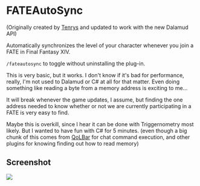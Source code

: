 # FATEAutoSync

(Originally created by [Tenrys](https://github.com/Tenrys) and updated to work with the new Dalamud API)

Automatically synchronizes the level of your character whenever you join a FATE in Final Fantasy XIV.

`/fateautosync` to toggle without uninstalling the plug-in.

This is very basic, but it works. I don't know if it's bad for performance, really, I'm not used to Dalamud or C# at all for that matter. Even doing something like reading a byte from a memory address is exciting to me...

It will break whenever the game updates, I assume, but finding the one address needed to know whether or not we are currently participating in a FATE is very easy to find.

Maybe this is overkill, since I hear it can be done with Triggernometry most likely. But I wanted to have fun with C# for 5 minutes. (even though a big chunk of this comes from [QoLBar](https://github.com/UnknownX7/QoLBar) for chat command execution, and other plugins for knowing finding out how to read memory)

## Screenshot

![](https://user-images.githubusercontent.com/3979239/149154647-893be983-0b55-4a1a-b618-49efa6dd7a4d.png)

